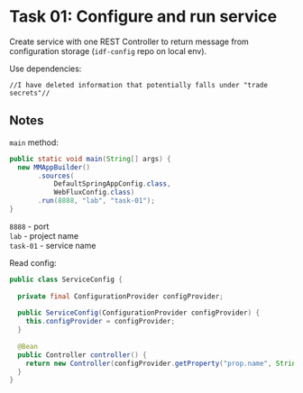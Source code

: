 # Task 01: Configure and run service

Create service with one REST Controller to return message from configuration storage (`idf-config` repo on local env).

Use dependencies:

```
//I have deleted information that potentially falls under "trade secrets"//
```

## Notes

`main` method:

```java
public static void main(String[] args) {
  new MMAppBuilder()
       .sources(
           DefaultSpringAppConfig.class,
           WebFluxConfig.class)
       .run(8888, "lab", "task-01");
}

```

`8888` - port  \
`lab` - project name  \
`task-01` - service name

Read config:

```java
public class ServiceConfig {
  
  private final ConfigurationProvider configProvider;
  
  public ServiceConfig(ConfigurationProvider configProvider) {
    this.configProvider = configProvider;
  }
  
  @Bean
  public Controller controller() {
    return new Controller(configProvider.getProperty("prop.name", String.class));
  }
}
```
